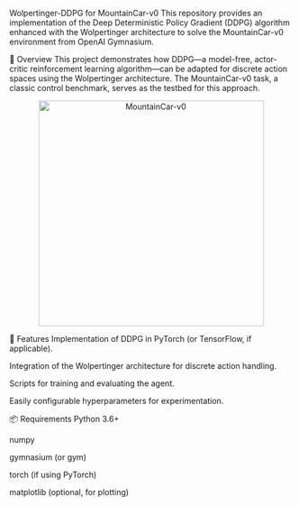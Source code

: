 Wolpertinger-DDPG for MountainCar-v0
This repository provides an implementation of the Deep Deterministic Policy Gradient (DDPG) algorithm enhanced with the Wolpertinger architecture to solve the MountainCar-v0 environment from OpenAI Gymnasium.

🧠 Overview
This project demonstrates how DDPG—a model-free, actor-critic reinforcement learning algorithm—can be adapted for discrete action spaces using the Wolpertinger architecture. The MountainCar-v0 task, a classic control benchmark, serves as the testbed for this approach.

<p align="center"> <img src="https://gymnasium.farama.org/_images/mountain_car.gif" alt="MountainCar-v0" width="400"/> </p>
🚀 Features
Implementation of DDPG in PyTorch (or TensorFlow, if applicable).

Integration of the Wolpertinger architecture for discrete action handling.

Scripts for training and evaluating the agent.

Easily configurable hyperparameters for experimentation.

📦 Requirements
Python 3.6+

numpy

gymnasium (or gym)

torch (if using PyTorch)

matplotlib (optional, for plotting)
